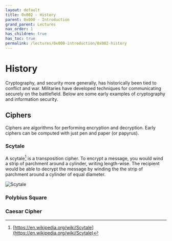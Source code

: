 ```yaml
---
layout: default
title: 0x002 - History
parent: 0x000 - Introduction
grand_parent: Lectures
nav_order: 1
has_children: true
has_toc: true
permalink: /lectures/0x000-introduction/0x002-history
---
```


# History

Cryptography, and security more generally, has historically been tied to conflict and war.
Militaries have developed techniques for communicating securely on the battlefield.
Below are some early examples of cryptography and information security.

## Ciphers

Ciphers are algorithms for performing encryption and decryption.
Early ciphers can be computed with just pen and paper (or papyrus).

### Scytale

A scytale[^1] is a transposition cipher.
To encrypt a message, you would wind a strip of parchment around a cylinder, writing length-wise.
The recipient would be able to decrypt the message by winding the the strip of parchment around a cylinder of equal diameter.

![Scytale](https://upload.wikimedia.org/wikipedia/commons/thumb/5/51/Skytale.png/1200px-Skytale.png)

### Polybius Square

### Caesar Cipher



[^1]: [https://en.wikipedia.org/wiki/Scytale](https://en.wikipedia.org/wiki/Scytale)